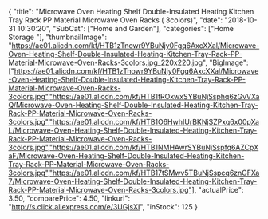 {
	"title": "Microwave Oven Heating Shelf Double-Insulated Heating Kitchen Tray Rack PP Material Microwave Oven Racks ( 3colors)",
	"date": "2018-10-31 10:30:20",
	"SubCat": ["Home and Garden"],
	"categories": ["Home Storage "],
	"thumbnailImage": "https://ae01.alicdn.com/kf/HTB1zTnowr9YBuNjy0Fgq6AxcXXal/Microwave-Oven-Heating-Shelf-Double-Insulated-Heating-Kitchen-Tray-Rack-PP-Material-Microwave-Oven-Racks-3colors.jpg_220x220.jpg",
	"BigImage": ["https://ae01.alicdn.com/kf/HTB1zTnowr9YBuNjy0Fgq6AxcXXal/Microwave-Oven-Heating-Shelf-Double-Insulated-Heating-Kitchen-Tray-Rack-PP-Material-Microwave-Oven-Racks-3colors.jpg","https://ae01.alicdn.com/kf/HTB1tROxwxSYBuNjSsphq6zGvVXaQ/Microwave-Oven-Heating-Shelf-Double-Insulated-Heating-Kitchen-Tray-Rack-PP-Material-Microwave-Oven-Racks-3colors.jpg","https://ae01.alicdn.com/kf/HTB1O6HwhIUrBKNjSZPxq6x00pXaL/Microwave-Oven-Heating-Shelf-Double-Insulated-Heating-Kitchen-Tray-Rack-PP-Material-Microwave-Oven-Racks-3colors.jpg","https://ae01.alicdn.com/kf/HTB1NMHAwrSYBuNjSspfq6AZCpXaF/Microwave-Oven-Heating-Shelf-Double-Insulated-Heating-Kitchen-Tray-Rack-PP-Material-Microwave-Oven-Racks-3colors.jpg","https://ae01.alicdn.com/kf/HTB17tSMwv5TBuNjSspcq6znGFXa7/Microwave-Oven-Heating-Shelf-Double-Insulated-Heating-Kitchen-Tray-Rack-PP-Material-Microwave-Oven-Racks-3colors.jpg"],
	"actualPrice": 3.50,
	"comparePrice": 4.50,
	"linkurl": "http://s.click.aliexpress.com/e/3UGjsXI",
	"inStock": 125
}
